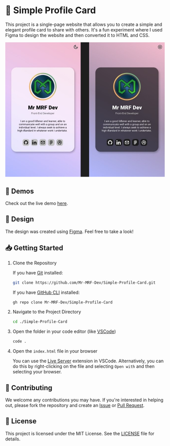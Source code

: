 # 📇 Simple Profile Card

This project is a single-page website that allows you to create a simple and elegant profile card to share with others. It's a fun experiment where I used Figma to design the website and then converted it to HTML and CSS.

![Simple Profile Card](./assets/images/simple-profile-card.jpg)

## 🚀 Demos

Check out the live demo [here](https://mr-mrf-dev.github.io/Simple-Profile-Card/).

## 🎨 Design

The design was created using [Figma](https://www.figma.com/community/file/1400963728182549076/simple-profile-card). Feel free to take a look!

## 📥 Getting Started

1. Clone the Repository

    If you have [Git](https://git-scm.com/) installed:

    ```bash
    git clone https://github.com/Mr-MRF-Dev/Simple-Profile-Card.git
    ```

    If you have [GitHub CLI](https://cli.github.com/) installed:

    ```bash
    gh repo clone Mr-MRF-Dev/Simple-Profile-Card
    ```

2. Navigate to the Project Directory

    ```bash
    cd ./Simple-Profile-Card
    ```

3. Open the folder in your code editor (like [VSCode](https://code.visualstudio.com/))

    ```bash
    code .
    ```

4. Open the `index.html` file in your browser

    You can use the [Live Server](https://marketplace.visualstudio.com/items?itemName=ritwickdey.LiveServer) extension in VSCode.
    Alternatively, you can do this by right-clicking on the file and selecting `Open with` and then selecting your browser.

## 🤝 Contributing

We welcome any contributions you may have. If you're interested in helping out, please fork the repository and create an [Issue](https://github.com/Mr-MRF-Dev/Simple-Profile-Card/issues) or [Pull Request](https://github.com/Mr-MRF-Dev/Simple-Profile-Card/pulls).

## 📝 License

This project is licensed under the MIT License. See the [LICENSE](/LICENSE) file for details.
